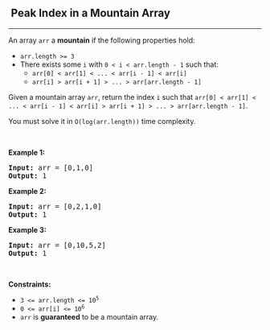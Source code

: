 <h2>  Peak Index in a Mountain Array</h2><hr><div><p>An array <code>arr</code> a <strong>mountain</strong> if the following properties hold:</p>

<ul>
	<li><code>arr.length &gt;= 3</code></li>
	<li>There exists some <code>i</code> with <code>0 &lt; i &lt; arr.length - 1</code> such that:
	<ul>
		<li><code>arr[0] &lt; arr[1] &lt; ... &lt; arr[i - 1] &lt; arr[i] </code></li>
		<li><code>arr[i] &gt; arr[i + 1] &gt; ... &gt; arr[arr.length - 1]</code></li>
	</ul>
	</li>
</ul>

<p>Given a mountain array <code>arr</code>, return the index <code>i</code> such that <code>arr[0] &lt; arr[1] &lt; ... &lt; arr[i - 1] &lt; arr[i] &gt; arr[i + 1] &gt; ... &gt; arr[arr.length - 1]</code>.</p>

<p>You must solve it in <code>O(log(arr.length))</code> time complexity.</p>

<p>&nbsp;</p>
<p><strong class="example">Example 1:</strong></p>

<pre><strong>Input:</strong> arr = [0,1,0]
<strong>Output:</strong> 1
</pre>

<p><strong class="example">Example 2:</strong></p>

<pre><strong>Input:</strong> arr = [0,2,1,0]
<strong>Output:</strong> 1
</pre>

<p><strong class="example">Example 3:</strong></p>

<pre><strong>Input:</strong> arr = [0,10,5,2]
<strong>Output:</strong> 1
</pre>

<p>&nbsp;</p>
<p><strong>Constraints:</strong></p>

<ul>
	<li><code>3 &lt;= arr.length &lt;= 10<sup>5</sup></code></li>
	<li><code>0 &lt;= arr[i] &lt;= 10<sup>6</sup></code></li>
	<li><code>arr</code> is <strong>guaranteed</strong> to be a mountain array.</li>
</ul>
</div>